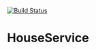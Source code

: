 [![Build Status](https://travis-ci.org/arakhmatullin/HW.megafon.svg?branch=master)](https://travis-ci.org/arakhmatullin/HW.megafon)
# HouseService
